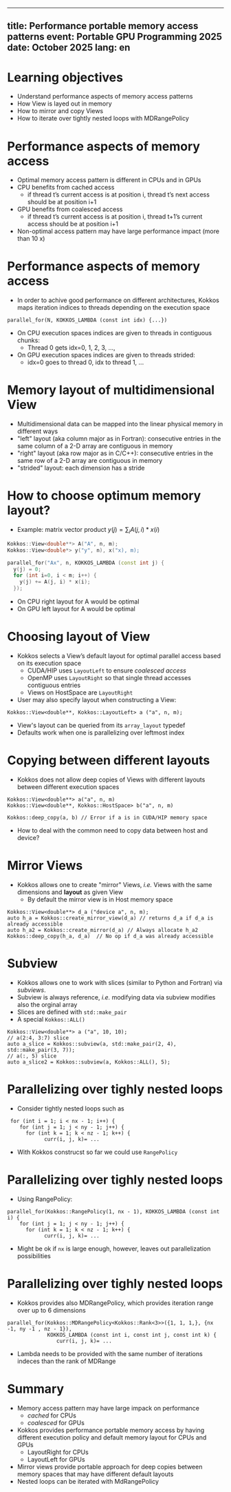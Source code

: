 <!--
SPDX-FileCopyrightText: 2025 CSC - IT Center for Science Ltd. <www.csc.fi>

SPDX-License-Identifier: CC-BY-4.0
-->

---
title: Performance portable memory access patterns 
event: Portable GPU Programming 2025
date: October 2025
lang:     en
---

# Learning objectives

- Understand performance aspects of memory access patterns
- How View is layed out in memory
- How to mirror and copy Views
- How to iterate over tightly nested loops with MDRangePolicy

# Performance aspects of memory access

- Optimal memory access pattern is different in CPUs and in GPUs 
- CPU benefits from cached access
    - if thread t’s current access is at position i,
thread t’s next access should be at position i+1
- GPU benefits from coalesced access
    - if thread t’s current access is at position i,
thread t+1’s current access should be at position i+1
- Non-optimal access pattern may have large performance impact (more than 10 x)

# Performance aspects of memory access

- In order to achive good performance on different architectures, Kokkos maps iteration indices to
  threads depending on the execution space
```
parallel_for(N, KOKKOS_LAMBDA (const int idx) {...})
```
- On CPU execution spaces indices are given to threads in contiguous chunks:
    - Thread 0 gets idx=0, 1, 2, 3, ..., 
- On GPU execution spaces indices are given to threads strided:
    - idx=0 goes to thread 0, idx to thread 1, ...

# Memory layout of multidimensional View

- Multidimensional data can be mapped into the linear physical memory in different ways
- "left" layout (aka column major as in Fortran): consecutive entries in the same column of a 2-D array are contiguous in memory
- "right" layout (aka row major as in C/C++): consecutive entries in the same row of a 2-D array are contiguous in memory
- "strided" layout: each dimension has a stride

# How to choose optimum memory layout?

- Example: matrix vector product $y(j) = \sum_i A(j, i) * x(i)$
```c++
Kokkos::View<double**> A("A", n, m);
Kokkos::View<double*> y("y", n), x("x), m);

parallel_for("Ax", n, KOKKOS_LAMBDA (const int j) {
  y(j) = 0;
  for (int i=0, i < m; i++) {
    y(j) += A(j, i) * x(i);
  });
```
- On CPU right layout for A would be optimal
- On GPU left layout for A would be optimal

# Choosing layout of View

- Kokkos selects a View’s default layout for optimal parallel access based on its execution space
    - CUDA/HIP uses `LayoutLeft` to ensure *coalesced access*
    - OpenMP uses `LayoutRight` so that single thread accesses contiguous entries
    - Views on HostSpace are `LayoutRight`
- User may also specify layout when constructing a View:

```
Kokkos::View<double**, Kokkos::LayoutLeft> a ("a", n, m);
```

- View's layout can be queried from its `array_layout` typedef
- Defaults work when one is parallelizing over leftmost index

# Copying between different layouts

- Kokkos does not allow deep copies of Views with different layouts between different execution spaces
```
Kokkos::View<double**> a("a", n, m)
Kokkos::View<double**, Kokkos::HostSpace> b("a", n, m)

Kokkos::deep_copy(a, b) // Error if a is in CUDA/HIP memory space
```
- How to deal with the common need to copy data between host and device?

# Mirror Views

- Kokkos allows one to create "mirror" Views, *i.e.* Views with the same dimensions and **layout**
  as given View
    - By default the mirror view is in Host memory space

```
Kokkos::View<double**> d_a ("device a", n, m);
auto h_a = Kokkos::create_mirror_view(d_a) // returns d_a if d_a is already accessible
auto h_a2 = Kokkos::create_mirror(d_a) // Always allocate h_a2
Kokkos::deep_copy(h_a, d_a)  // No op if d_a was already accessible
```

# Subview

- Kokkos allows one to work with slices (similar to Python and Fortran) via *subviews*.
- Subview is always reference, *i.e.* modifying data via subview modifies also the orginal array
- Slices are defined with `std::make_pair`
- A special `Kokkos::ALL()`
```
Kokkos::View<double**> a ("a", 10, 10);
// a(2:4, 3:7) slice
auto a_slice = Kokkos::subview(a, std::make_pair(2, 4), std::make_pair(3, 7));
// a(:, 5) slice
auto a_slice2 = Kokkos::subview(a, Kokkos::ALL(), 5);
```

# Parallelizing over tighly nested loops

- Consider tightly nested loops such as
```
 for (int i = 1; i < nx - 1; i++) {
    for (int j = 1; j < ny - 1; j++) {
      for (int k = 1; k < nz - 1; k++) {
            curr(i, j, k)= ...
```
- With Kokkos construcst so far we could use `RangePolicy`

# Parallelizing over tighly nested loops

- Using RangePolicy:
```
parallel_for(Kokkos::RangePolicy(1, nx - 1), KOKKOS_LAMBDA (const int i) {
    for (int j = 1; j < ny - 1; j++) {
      for (int k = 1; k < nz - 1; k++) {
            curr(i, j, k)= ...
```
- Might be ok if `nx` is large enough, however, leaves out parallelization possibilities

# Parallelizing over tighly nested loops

- Kokkos provides also MDRangePolicy, which provides iteration range over up to 6 dimensions

```
parallel_for(Kokkos::MDRangePolicy<Kokkos::Rank<3>>({1, 1, 1,}, {nx -1, ny -1 , nz - 1}),
             KOKKOS_LAMBDA (const int i, const int j, const int k) {
                curr(i, j, k)= ...
```

- Lambda needs to be provided with the same number of iterations indeces than the rank of MDRange

# Summary

- Memory access pattern may have large impack on performance
    - *cached* for CPUs
    - *coalesced* for GPUs
- Kokkos provides performance portable memory access by having different execution policy 
  and default memory layout for CPUs and GPUs
    - LayoutRight for CPUs
    - LayoutLeft for GPUs
- Mirror views provide portable approach for deep copies between memory spaces that
  may have different default layouts
- Nested loops can be iterated with MdRangePolicy
